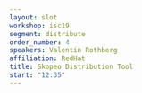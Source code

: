 ```yaml
---
layout: slot
workshop: isc19
segment: distribute
order_number: 4
speakers: Valentin Rothberg
affiliation: RedHat
title: Skopeo Distribution Tool
start: "12:35"
---
```

